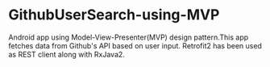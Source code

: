 # GithubUserSearch-using-MVP
Android app using Model-View-Presenter(MVP) design pattern.This app fetches data from Github's API based on user input. Retrofit2 has been used as REST client along with RxJava2.
